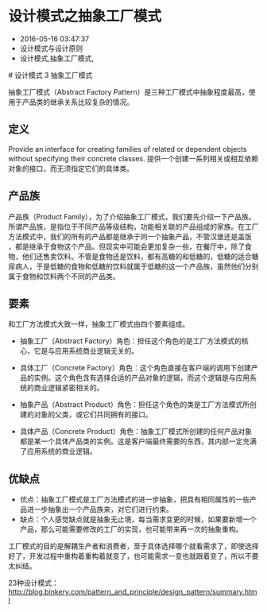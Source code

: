 # 设计模式之抽象工厂模式
- 2016-05-16 03:47:37
- 设计模式与设计原则
- 设计模式,抽象工厂模式,

<!--markdown--># 设计模式 3 抽象工厂模式

抽象工厂模式（Abstract Factory Pattern）是三种工厂模式中抽象程度最高，使用于产品类的继承关系比较复杂的情况。

## 定义
Provide an interface for creating families of related or dependent objects without specifying their concrete classes.
提供一个创建一系列相关或相互依赖对象的接口，而无须指定它们的具体类。

## 产品族
产品族（Product Family），为了介绍抽象工厂模式，我们要先介绍一下产品族。所谓产品族，是指位于不同产品等级结构，功能相关联的产品组成的家族。在工厂方法模式中，我们的所有的产品都是继承于同一个抽象产品，不管汉堡还是盖饭 ，都是继承于食物这个产品。但现实中可能会更加复杂一些，在餐厅中，除了食物，他们还售卖饮料。不管是食物还是饮料，都有高糖的和低糖的，低糖的适合糖尿病人，于是低糖的食物和低糖的饮料就属于低糖的这一个产品族，虽然他们分别属于食物和饮料两个不同的产品类。

## 要素
和工厂方法模式大致一样，抽象工厂模式由四个要素组成。

 - 抽象工厂（Abstract Factory）角色：担任这个角色的是工厂方法模式的核心，它是与应用系统商业逻辑无关的。

 - 具体工厂（Concrete Factory）角色：这个角色直接在客户端的调用下创建产品的实例。这个角色含有选择合适的产品对象的逻辑，而这个逻辑是与应用系统的商业逻辑紧密相关的。

 - 抽象产品（Abstract Product）角色：担任这个角色的类是工厂方法模式所创建的对象的父类，或它们共同拥有的接口。

 - 具体产品（Concrete Product）角色：抽象工厂模式所创建的任何产品对象都是某一个具体产品类的实例。这是客户端最终需要的东西，其内部一定充满了应用系统的商业逻辑。

## 优缺点
 - 优点：抽象工厂模式是工厂方法模式的进一步抽象，把具有相同属性的一些产品进一步抽象出一个产品族来，对它们进行约束。
 - 缺点：个人感觉缺点就是抽象无止境，每当需求变更的时候，如果要新增一个产品，那么可能需要修改的工厂的实现，也可能带来再一次的抽象重构。

工厂模式的目的是解耦生产者和消费者，至于具体选择哪个就看需求了，即使选择好了，开发过程中重构着重构着就变了，也可能需求一变也就跟着变了，所以不要太纠结。

23种设计模式：
<http://blog.binkery.com/pattern_and_principle/design_pattern/summary.html>